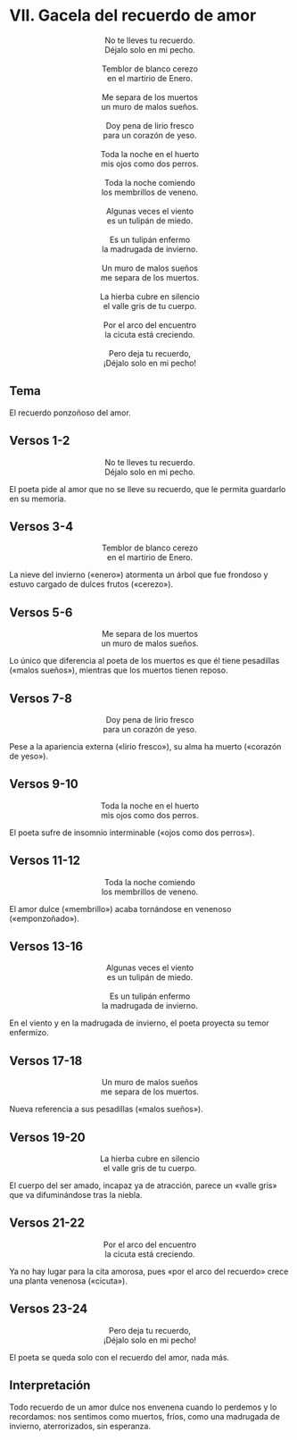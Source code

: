 # VII. Gacela del recuerdo de amor

<p align="center">
No te lleves tu recuerdo.<br />
Déjalo solo en mi pecho.<br />
<br />
Temblor de blanco cerezo<br />
en el martirio de Enero.<br />
<br />
Me separa de los muertos<br />
un muro de malos sueños.<br />
<br />
Doy pena de lirio fresco<br />
para un corazón de yeso.<br />
<br />
Toda la noche en el huerto<br />
mis ojos como dos perros.<br />
<br />
Toda la noche comiendo<br />
los membrillos de veneno.<br />
<br />
Algunas veces el viento<br />
es un tulipán de miedo.<br />
<br />
Es un tulipán enfermo<br />
la madrugada de invierno.<br />
<br />
Un muro de malos sueños<br />
me separa de los muertos.<br />
<br />
La hierba cubre en silencio<br />
el valle gris de tu cuerpo.<br />
<br />
Por el arco del encuentro<br />
la cicuta está creciendo.<br />
<br />
Pero deja tu recuerdo,<br />
¡Déjalo solo en mi pecho!<br />
</p>

## Tema

El recuerdo ponzoñoso del amor.

## Versos 1-2

<p align="center">
No te lleves tu recuerdo.<br />
Déjalo solo en mi pecho.<br />
</p>

El poeta pide al amor que no se lleve su recuerdo, que le permita guardarlo en su memoria.

## Versos 3-4

<p align="center">
Temblor de blanco cerezo<br />
en el martirio de Enero.<br />
</p>

La nieve del invierno («enero») atormenta un árbol que fue frondoso y estuvo cargado de dulces frutos («cerezo»).

## Versos 5-6

<p align="center">
Me separa de los muertos<br />
un muro de malos sueños.<br />
</p>

Lo único que diferencia al poeta de los muertos es que él tiene pesadillas («malos sueños»), mientras que los muertos
tienen reposo.

## Versos 7-8

<p align="center">
Doy pena de lirio fresco<br />
para un corazón de yeso.<br />
</p>

Pese a la apariencia externa («lirio fresco»), su alma ha muerto («corazón de yeso»).

## Versos 9-10

<p align="center">
Toda la noche en el huerto<br />
mis ojos como dos perros.<br />
</p>

El poeta sufre de insomnio interminable («ojos como dos perros»).

## Versos 11-12

<p align="center">
Toda la noche comiendo<br />
los membrillos de veneno.<br />
</p>

El amor dulce («membrillo») acaba tornándose en venenoso («emponzoñado»).

## Versos 13-16

<p align="center">
Algunas veces el viento<br />
es un tulipán de miedo.<br />
<br />
Es un tulipán enfermo<br />
la madrugada de invierno.<br />
</p>

En el viento y en la madrugada de invierno, el poeta proyecta su temor enfermizo.

## Versos 17-18

<p align="center">
Un muro de malos sueños<br />
me separa de los muertos.<br />
</p>

Nueva referencia a sus pesadillas («malos sueños»).

## Versos 19-20

<p align="center">
La hierba cubre en silencio<br />
el valle gris de tu cuerpo.<br />
</p>

El cuerpo del ser amado, incapaz ya de atracción, parece un «valle gris» que va difuminándose tras la niebla.

## Versos 21-22

<p align="center">
Por el arco del encuentro<br />
la cicuta está creciendo.<br />
</p>

Ya no hay lugar para la cita amorosa, pues «por el arco del recuerdo» crece una planta venenosa («cicuta»).

## Versos 23-24

<p align="center">
Pero deja tu recuerdo,<br />
¡Déjalo solo en mi pecho!<br />
</p>

El poeta se queda solo con el recuerdo del amor, nada más.

## Interpretación

Todo recuerdo de un amor dulce nos envenena cuando lo perdemos y lo recordamos: nos sentimos como muertos, fríos, como
una madrugada de invierno, aterrorizados, sin esperanza.
